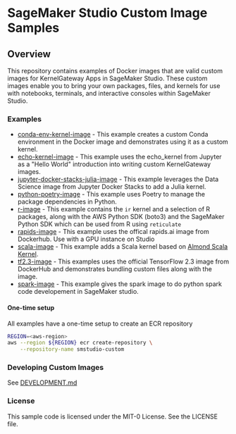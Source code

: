 # SageMaker Studio Custom Image Samples

## Overview

This repository contains examples of Docker images that are valid custom images for KernelGateway Apps in SageMaker Studio. These custom images enable you to bring your own packages, files, and kernels for use with notebooks, terminals, and interactive consoles within SageMaker Studio.

### Examples

- [conda-env-kernel-image](examples/conda-env-kernel-image) - This example creates a custom Conda environment in the Docker image and demonstrates using it as a custom kernel. 
- [echo-kernel-image](examples/echo-kernel-image) - This example uses the echo_kernel from Jupyter as a "Hello World" introduction into writing custom KernelGateway images.
- [jupyter-docker-stacks-julia-image](examples/jupyter-docker-stacks-julia-image) - This example leverages the Data Science image from Jupyter Docker Stacks to add a Julia kernel.
- [python-poetry-image](examples/python-poetry-image) - This example uses Poetry to manage the package dependencies in Python.
- [r-image](examples/r-image) - This example contains the `ir` kernel and a selection of R packages, along with the AWS Python SDK (boto3) and the SageMaker Python SDK which can be used from R using `reticulate`
- [rapids-image](examples/rapids-image) - This example uses the offical rapids.ai image from Dockerhub. Use with a GPU instance on Studio
- [scala-image](examples/scala-image) - This example adds a Scala kernel based on [Almond Scala Kernel](https://almond.sh/).
- [tf2.3-image](examples/tf23-image) - This examples uses the official TensorFlow 2.3 image from DockerHub and demonstrates bundling custom files along with the image.
- [spark-image](examples/spark-image) - This example gives the spark image to do python spark code developement in SageMaker studio.

#### One-time setup

All examples have a one-time setup to create an ECR repository

```bash
REGION=<aws-region>
aws --region ${REGION} ecr create-repository \
    --repository-name smstudio-custom
```

### Developing Custom Images

See [DEVELOPMENT.md](DEVELOPMENT.md)

### License

This sample code is licensed under the MIT-0 License. See the LICENSE file.
